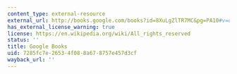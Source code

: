 ```yaml
---
content_type: external-resource
external_url: http://books.google.com/books?id=8XuLgZlTR7MC&pg=PA10#v=onepage
has_external_license_warning: true
license: https://en.wikipedia.org/wiki/All_rights_reserved
status: ''
title: Google Books
uid: 7285fc7e-2653-4f08-8a67-8757e457d3cf
wayback_url: ''
---
```

